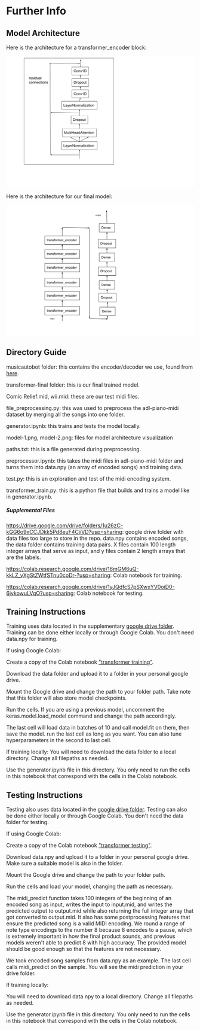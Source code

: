 # Further Info
## Model Architecture
Here is the architecture for a transformer_encoder block:

![transformer_encoder block](model-1.png)

Here is the architecture for our final model:

![entire model](model-2.png)

## Directory Guide
musicautobot folder: this contains the encoder/decoder we use, found from [here](https://towardsdatascience.com/creating-a-pop-music-generator-with-the-transformer-5867511b382a).

transformer-final folder: this is our final trained model.

Comic Relief.mid, wii.mid: these are our test midi files.

file_preprocessing.py: this was used to preprocess the adl-piano-midi dataset by merging all the songs into one folder.

generator.ipynb: this trains and tests the model locally.

model-1.png, model-2.png: files for model architecture visualization

paths.txt: this is a file generated during preprocessing.

preprocessor.ipynb: this takes the midi files in adl-piano-midi folder and turns them into data.npy (an array of encoded songs) and training data.

test.py: this is an exploration and test of the midi encoding system.

transformer_train.py: this is a python file that builds and trains a model like in generator.ipynb.

##### Supplemental Files

https://drive.google.com/drive/folders/1u26zC-kGG6o9xCCJDkk5Pd8euF4CjiVD?usp=sharing: google drive folder with data files too large to store in the repo. data.npy contains encoded songs, the data folder contains training data pairs. X files contain 100 length integer arrays that serve as input, and y files contain 2 length arrays that are the labels.

https://colab.research.google.com/drive/16mGM6uQ-kkLZ_vXgStZWtfSTnu0coDr-?usp=sharing: Colab notebook for training.

https://colab.research.google.com/drive/1yJQdfcS7pSXwxYV0oiD0-6jvkowuLVqO?usp=sharing: Colab notebook for testing.

## Training Instructions
Training uses data located in the supplementary [google drive folder](https://drive.google.com/drive/folders/1u26zC-kGG6o9xCCJDkk5Pd8euF4CjiVD?usp=sharing). Training can be done either locally or through Google Colab. You don't need data.npy for training.

If using Google Colab:

Create a copy of the Colab notebook ["transformer training"](https://colab.research.google.com/drive/16mGM6uQ-kkLZ_vXgStZWtfSTnu0coDr-?usp=sharing).

Download the data folder and upload it to a folder in your personal google drive. 

Mount the Google drive and change the path to your folder path. Take note that this folder will also store model checkpoints.

Run the cells. If you are using a previous model, uncomment the keras.model.load_model command and change the path accordingly.

The last cell will load data in batches of 10 and call model.fit on them, then save the model. run the last cell as long as you want. You can also tune hyperparameters in the second to last cell.

If training locally:
You will need to download the data folder to a local directory. Change all filepaths as needed.

Use the generator.ipynb file in this directory. You only need to run the cells in this notebook that correspond with the cells in the Colab notebook.

## Testing Instructions
Testing also uses data located in the [google drive folder](https://drive.google.com/drive/folders/1u26zC-kGG6o9xCCJDkk5Pd8euF4CjiVD?usp=sharing). Testing can also be done either locally or through Google Colab. You don't need the data folder for testing.

If using Google Colab:

Create a copy of the Colab notebook ["transformer testing"](https://colab.research.google.com/drive/1yJQdfcS7pSXwxYV0oiD0-6jvkowuLVqO?usp=sharing).

Download data.npy and upload it to a folder in your personal google drive. Make sure a suitable model is also in the folder.

Mount the Google drive and change the path to your folder path.

Run the cells and load your model, changing the path as necessary.

The midi_predict function takes 100 integers of the beginning of an encoded song as input, writes the input to input.mid, and writes the predicted output to output.mid while also returning the full integer array that got converted to output.mid. It also has some postprocessing features that ensure the predicted song is a valid MIDI encoding. We round a range of note type encodings to the number 8 because 8 encodes to a pause, which is extremely important in how the final product sounds, and previous models weren't able to predict 8 with high accuracy. The provided model should be good enough so that the features are not necessary.

We took encoded song samples from data.npy as an example. The last cell calls midi_predict on the sample. You will see the midi prediction in your drive folder.

If training locally:

You will need to download data.npy to a local directory. Change all filepaths as needed.

Use the generator.ipynb file in this directory. You only need to run the cells in this notebook that correspond with the cells in the Colab notebook.
